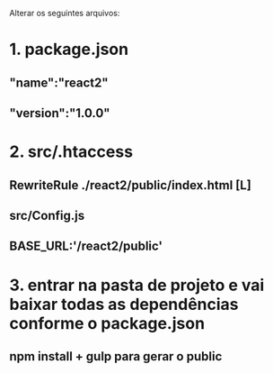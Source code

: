 Alterar os seguintes arquivos:
# 1. package.json
## "name":"react2" <br>
## "version":"1.0.0"

# 2. src/.htaccess
## RewriteRule ./react2/public/index.html [L]

## src/Config.js
## BASE_URL:'/react2/public'

# 3. entrar na pasta de projeto e vai baixar todas as dependências conforme o package.json
## npm install + gulp para gerar o public
